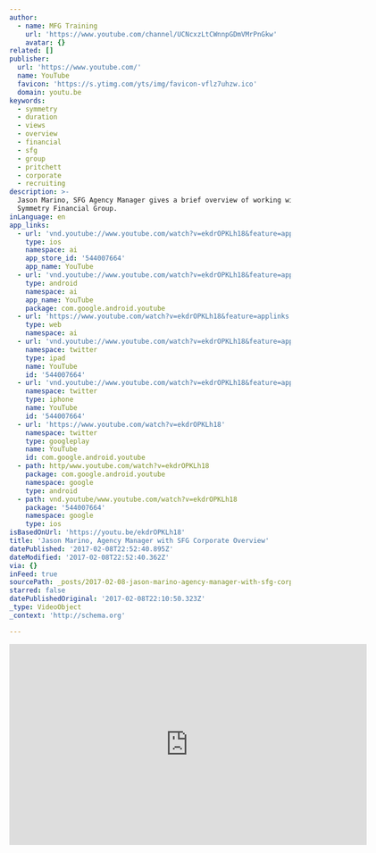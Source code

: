```yaml
---
author:
  - name: MFG Training
    url: 'https://www.youtube.com/channel/UCNcxzLtCWnnpGDmVMrPnGkw'
    avatar: {}
related: []
publisher:
  url: 'https://www.youtube.com/'
  name: YouTube
  favicon: 'https://s.ytimg.com/yts/img/favicon-vflz7uhzw.ico'
  domain: youtu.be
keywords:
  - symmetry
  - duration
  - views
  - overview
  - financial
  - sfg
  - group
  - pritchett
  - corporate
  - recruiting
description: >-
  Jason Marino, SFG Agency Manager gives a brief overview of working with
  Symmetry Financial Group.
inLanguage: en
app_links:
  - url: 'vnd.youtube://www.youtube.com/watch?v=ekdrOPKLh18&feature=applinks'
    type: ios
    namespace: ai
    app_store_id: '544007664'
    app_name: YouTube
  - url: 'vnd.youtube://www.youtube.com/watch?v=ekdrOPKLh18&feature=applinks'
    type: android
    namespace: ai
    app_name: YouTube
    package: com.google.android.youtube
  - url: 'https://www.youtube.com/watch?v=ekdrOPKLh18&feature=applinks'
    type: web
    namespace: ai
  - url: 'vnd.youtube://www.youtube.com/watch?v=ekdrOPKLh18&feature=applinks'
    namespace: twitter
    type: ipad
    name: YouTube
    id: '544007664'
  - url: 'vnd.youtube://www.youtube.com/watch?v=ekdrOPKLh18&feature=applinks'
    namespace: twitter
    type: iphone
    name: YouTube
    id: '544007664'
  - url: 'https://www.youtube.com/watch?v=ekdrOPKLh18'
    namespace: twitter
    type: googleplay
    name: YouTube
    id: com.google.android.youtube
  - path: http/www.youtube.com/watch?v=ekdrOPKLh18
    package: com.google.android.youtube
    namespace: google
    type: android
  - path: vnd.youtube/www.youtube.com/watch?v=ekdrOPKLh18
    package: '544007664'
    namespace: google
    type: ios
isBasedOnUrl: 'https://youtu.be/ekdrOPKLh18'
title: 'Jason Marino, Agency Manager with SFG Corporate Overview'
datePublished: '2017-02-08T22:52:40.895Z'
dateModified: '2017-02-08T22:52:40.362Z'
via: {}
inFeed: true
sourcePath: _posts/2017-02-08-jason-marino-agency-manager-with-sfg-corporate-overview.md
starred: false
datePublishedOriginal: '2017-02-08T22:10:50.323Z'
_type: VideoObject
_context: 'http://schema.org'

---
```

<iframe src="https://cdn.embedly.com/widgets/media.html?src=https%3A%2F%2Fwww.youtube.com%2Fembed%2FekdrOPKLh18%3Ffeature%3Doembed&amp;url=http%3A%2F%2Fwww.youtube.com%2Fwatch%3Fv%3DekdrOPKLh18&amp;image=https%3A%2F%2Fi.ytimg.com%2Fvi%2FekdrOPKLh18%2Fhqdefault.jpg&amp;key=b7d04c9b404c499eba89ee7072e1c4f7&amp;type=text%2Fhtml&amp;schema=youtube" width="640" height="360" scrolling="no" frameborder="0" allowfullscreen="" style=""></iframe>